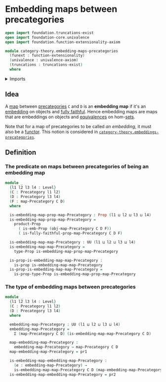 # Embedding maps between precategories

```agda
open import foundation.truncations-exist
open import foundation-core.univalence
open import foundation.function-extensionality-axiom

module category-theory.embedding-maps-precategories
  (funext : function-extensionality)
  (univalence : univalence-axiom)
  (truncations : truncations-exist)
  where
```

<details><summary>Imports</summary>

```agda
open import category-theory.fully-faithful-maps-precategories funext univalence truncations
open import category-theory.maps-precategories funext univalence truncations
open import category-theory.precategories funext univalence truncations

open import foundation.dependent-pair-types
open import foundation.dependent-products-propositions funext
open import foundation.embeddings funext
open import foundation.propositions funext univalence
open import foundation.universe-levels
```

</details>

## Idea

A [map](category-theory.maps-precategories.md) between
[precategories](category-theory.precategories.md) `C` and `D` is an **embedding
map** if it's an [embedding](foundation-core.embeddings.md) on objects and
[fully faithful](category-theory.fully-faithful-maps-precategories.md). Hence
embedding maps are maps that are embeddings on objects and
[equivalences](foundation-core.equivalences.md) on
hom-[sets](foundation-core.sets.md).

Note that for a map of precategories to be called _an embedding_, it must also
be a [functor](category-theory.functors-precategories.md). This notion is
considered in
[`category-theory.embeddings-precategories`](category-theory.embeddings-precategories.md).

## Definition

### The predicate on maps between precategories of being an embedding map

```agda
module _
  {l1 l2 l3 l4 : Level}
  (C : Precategory l1 l2)
  (D : Precategory l3 l4)
  (F : map-Precategory C D)
  where

  is-embedding-map-prop-map-Precategory : Prop (l1 ⊔ l2 ⊔ l3 ⊔ l4)
  is-embedding-map-prop-map-Precategory =
    product-Prop
      ( is-emb-Prop (obj-map-Precategory C D F))
      ( is-fully-faithful-prop-map-Precategory C D F)

  is-embedding-map-map-Precategory : UU (l1 ⊔ l2 ⊔ l3 ⊔ l4)
  is-embedding-map-map-Precategory =
    type-Prop is-embedding-map-prop-map-Precategory

  is-prop-is-embedding-map-map-Precategory :
    is-prop is-embedding-map-map-Precategory
  is-prop-is-embedding-map-map-Precategory =
    is-prop-type-Prop is-embedding-map-prop-map-Precategory
```

### The type of embedding maps between precategories

```agda
module _
  {l1 l2 l3 l4 : Level}
  (C : Precategory l1 l2)
  (D : Precategory l3 l4)
  where

  embedding-map-Precategory : UU (l1 ⊔ l2 ⊔ l3 ⊔ l4)
  embedding-map-Precategory =
    Σ (map-Precategory C D) (is-embedding-map-map-Precategory C D)

  map-embedding-map-Precategory :
    embedding-map-Precategory → map-Precategory C D
  map-embedding-map-Precategory = pr1

  is-embedding-map-embedding-map-Precategory :
    (e : embedding-map-Precategory) →
    is-embedding-map-map-Precategory C D (map-embedding-map-Precategory e)
  is-embedding-map-embedding-map-Precategory = pr2
```
